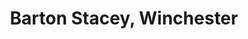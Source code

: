 ---
title: Barton Stacey, Winchester
url: /barton-stacey-winchester/
latitude: 51.181
longitude: -1.378
---